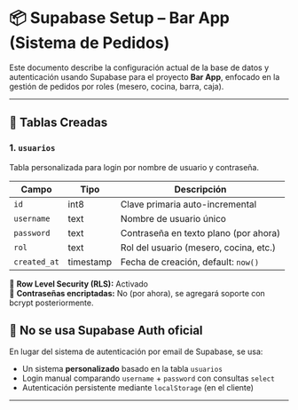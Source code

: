 # 📦 Supabase Setup – Bar App (Sistema de Pedidos)

Este documento describe la configuración actual de la base de datos y autenticación usando Supabase para el proyecto **Bar App**, enfocado en la gestión de pedidos por roles (mesero, cocina, barra, caja).

---

## 🧱 Tablas Creadas

### 1. `usuarios`

Tabla personalizada para login por nombre de usuario y contraseña.

| Campo       | Tipo       | Descripción                              |
|-------------|------------|------------------------------------------|
| `id`        | int8       | Clave primaria auto-incremental          |
| `username`  | text       | Nombre de usuario único                  |
| `password`  | text       | Contraseña en texto plano (por ahora)    |
| `rol`       | text       | Rol del usuario (mesero, cocina, etc.)   |
| `created_at`| timestamp  | Fecha de creación, default: `now()`      |

🔐 **Row Level Security (RLS):** Activado  
🔁 **Contraseñas encriptadas:** No (por ahora), se agregará soporte con bcrypt posteriormente.


## 🚫 No se usa Supabase Auth oficial

En lugar del sistema de autenticación por email de Supabase, se usa:
- Un sistema **personalizado** basado en la tabla `usuarios`
- Login manual comparando `username` + `password` con consultas `select`
- Autenticación persistente mediante `localStorage` (en el cliente)

---
